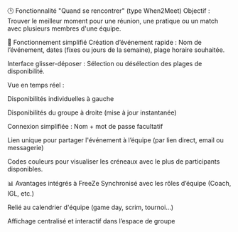 🕒 Fonctionnalité "Quand se rencontrer" (type When2Meet)
Objectif : Trouver le meilleur moment pour une réunion, une pratique ou un match avec plusieurs membres d'une équipe.

🔧 Fonctionnement simplifié
Création d’événement rapide : Nom de l’événement, dates (fixes ou jours de la semaine), plage horaire souhaitée.

Interface glisser-déposer : Sélection ou désélection des plages de disponibilité.

Vue en temps réel :

Disponibilités individuelles à gauche

Disponibilités du groupe à droite (mise à jour instantanée)

Connexion simplifiée : Nom + mot de passe facultatif

Lien unique pour partager l'événement à l’équipe (par lien direct, email ou messagerie)

Codes couleurs pour visualiser les créneaux avec le plus de participants disponibles.

📊 Avantages intégrés à FreeZe
Synchronisé avec les rôles d’équipe (Coach, IGL, etc.)

Relié au calendrier d'équipe (game day, scrim, tournoi…)

Affichage centralisé et interactif dans l’espace de groupe

